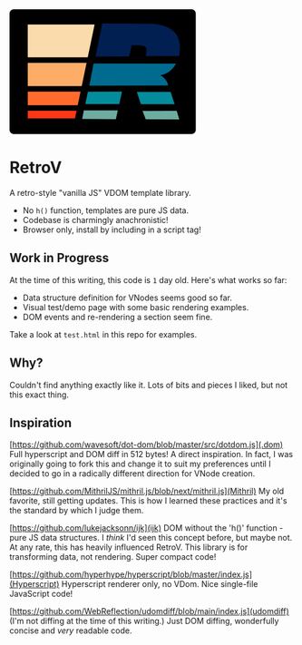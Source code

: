 <img src="./retrov.svg" alt="RetroV 1970s colors svg logo">

# RetroV

A retro-style "vanilla JS" VDOM template library.

* No `h()` function, templates are pure JS data.
* Codebase is charmingly anachronistic!
* Browser only, install by including in a script tag!

## Work in Progress

At the time of this writing, this code is `1` day old.
Here's what works so far:

* Data structure definition for VNodes seems good so far.
* Visual test/demo page with some basic rendering examples.
* DOM events and re-rendering a section seem fine.

Take a look at `test.html` in this repo for examples.

## Why?

Couldn't find anything exactly like it. Lots of bits and pieces
I liked, but not this exact thing.

## Inspiration

[https://github.com/wavesoft/dot-dom/blob/master/src/dotdom.js](.dom)
Full hyperscript and DOM diff in 512 bytes! A direct inspiration. In fact, I
was originally going to fork this and change it to suit my preferences until I
decided to go in a radically different direction for VNode creation.

[https://github.com/MithrilJS/mithril.js/blob/next/mithril.js](Mithril)
My old favorite, still getting updates. This is how I learned these practices
and it's the standard by which I judge them.

[https://github.com/lukejacksonn/ijk](ijk)
DOM without the 'h()' function - pure JS data structures.
I _think_ I'd seen this concept before, but maybe not. At any rate, this
has heavily influenced RetroV. This library is for transforming data,
not rendering. Super compact code!

[https://github.com/hyperhype/hyperscript/blob/master/index.js](Hyperscript)
Hyperscript renderer only, no VDom. Nice single-file JavaScript code!

[https://github.com/WebReflection/udomdiff/blob/main/index.js](udomdiff)
(I'm not diffing at the time of this writing.)
Just DOM diffing, wonderfully concise and _very_ readable code.
